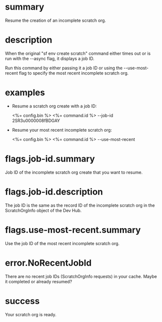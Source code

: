 # summary

Resume the creation of an incomplete scratch org.

# description

When the original "sf env create scratch" command either times out or is run with the --async flag, it displays a job ID.

Run this command by either passing it a job ID or using the --use-most-recent flag to specify the most recent incomplete scratch org.

# examples

- Resume a scratch org create with a job ID:

  <%= config.bin %> <%= command.id %> --job-id 2SR3u0000008fBDGAY

- Resume your most recent incomplete scratch org:

  <%= config.bin %> <%= command.id %> --use-most-recent

# flags.job-id.summary

Job ID of the incomplete scratch org create that you want to resume.

# flags.job-id.description

The job ID is the same as the record ID of the incomplete scratch org in the ScratchOrgInfo object of the Dev Hub.

# flags.use-most-recent.summary

Use the job ID of the most recent incomplete scratch org. 

# error.NoRecentJobId

There are no recent job IDs (ScratchOrgInfo requests) in your cache. Maybe it completed or already resumed?

# success

Your scratch org is ready.

